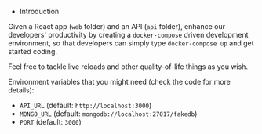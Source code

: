 * Introduction

Given a React app (`web` folder) and an API (`api` folder), enhance
our developers' productivity by creating a `docker-compose` driven
development environment, so that developers can simply type
`docker-compose up` and get started coding.

Feel free to tackle live reloads and other quality-of-life things
as you wish.

Environment variables that you might need (check the code for more details):

- `API_URL` (default: `http://localhost:3000`)
- `MONGO_URL` (default: `mongodb://localhost:27017/fakedb`)
- `PORT` (default: `3000`)
